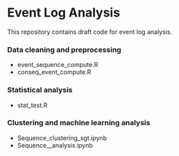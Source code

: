 ﻿# Event Log Analysis
 
 This repository contains draft code for event log analysis.
 
 ### Data cleaning and preprocessing
 * event_sequence_compute.R
 * conseq_event_compute.R

### Statistical analysis
* stat_test.R

### Clustering and machine learning analysis
* Sequence_clustering_sgt.ipynb
* Sequence__analysis.ipynb
